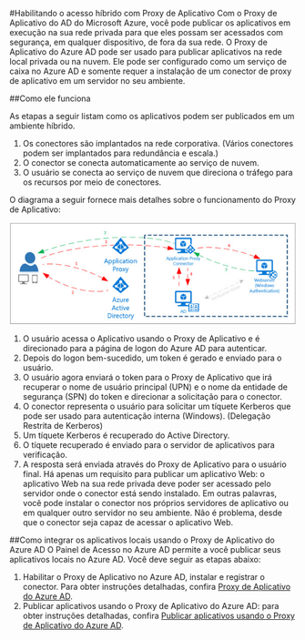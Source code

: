 <properties
	pageTitle="Habilitando o acesso híbrido com Proxy de Aplicativo| Microsoft Azure"
	description="Habilite o acesso a aplicativos em execução na sua rede privada de fora da sua rede pelo Active Directory do Azure."
	services="active-directory"
	documentationCenter=""
	authors="femila"
	manager="stevenpo"
	editor=""/>

<tags
	ms.service="active-directory"
	ms.workload="identity"
	ms.tgt_pltfrm="na"
	ms.devlang="na"
	ms.topic="article"
	ms.date="10/06/2015"
	ms.author="femila"/>

#Habilitando o acesso híbrido com Proxy de Aplicativo
Com o Proxy de Aplicativo do AD do Microsoft Azure, você pode publicar os aplicativos em execução na sua rede privada para que eles possam ser acessados com segurança, em qualquer dispositivo, de fora da sua rede. O Proxy de Aplicativo do Azure AD pode ser usado para publicar aplicativos na rede local privada ou na nuvem. Ele pode ser configurado como um serviço de caixa no Azure AD e somente requer a instalação de um conector de proxy de aplicativo em um servidor no seu ambiente.

##Como ele funciona

As etapas a seguir listam como os aplicativos podem ser publicados em um ambiente híbrido.
 
1.	Os conectores são implantados na rede corporativa. (Vários conectores podem ser implantados para redundância e escala.)
2.	O conector se conecta automaticamente ao serviço de nuvem.
3.	O usuário se conecta ao serviço de nuvem que direciona o tráfego para os recursos por meio de conectores.

O diagrama a seguir fornece mais detalhes sobre o funcionamento do Proxy de Aplicativo:

 ![Como funciona o Proxy de Aplicativo do AzureAD](./media/active-directory-appssoaccess-whatis/azureappproxxy.png)

 
1.	O usuário acessa o Aplicativo usando o Proxy de Aplicativo e é direcionado para a página de logon do Azure AD para autenticar.
2.	Depois do logon bem-sucedido, um token é gerado e enviado para o usuário.
3.	O usuário agora enviará o token para o Proxy de Aplicativo que irá recuperar o nome de usuário principal (UPN) e o nome da entidade de segurança (SPN) do token e direcionar a solicitação para o conector.
4.	O conector representa o usuário para solicitar um tíquete Kerberos que pode ser usado para autenticação interna (Windows). (Delegação Restrita de Kerberos)
5.	 Um tíquete Kerberos é recuperado do Active Directory.
6.	O tíquete recuperado é enviado para o servidor de aplicativos para verificação.
7.	 A resposta será enviada através do Proxy de Aplicativo para o usuário final. Há apenas um requisito para publicar um aplicativo Web: o aplicativo Web na sua rede privada deve poder ser acessado pelo servidor onde o conector está sendo instalado. Em outras palavras, você pode instalar o conector nos próprios servidores de aplicativo ou em qualquer outro servidor no seu ambiente. Não é problema, desde que o conector seja capaz de acessar o aplicativo Web.

##Como integrar os aplicativos locais usando o Proxy de Aplicativo do Azure AD
O Painel de Acesso no Azure AD permite a você publicar seus aplicativos locais no Azure AD. Você deve seguir as etapas abaixo:

1. Habilitar o Proxy de Aplicativo no Azure AD, instalar e registrar o conector. Para obter instruções detalhadas, confira [Proxy de Aplicativo do Azure AD](active-directory-application-proxy-enable/#step-1-enable-application-proxy-in-azure-ad.md).
2. Publicar aplicativos usando o Proxy de Aplicativo do Azure AD: para obter instruções detalhadas, confira [Publicar aplicativos usando o Proxy de Aplicativo do Azure AD](active-directory-application-proxy-publish.md).

<!---HONumber=Oct15_HO3-->